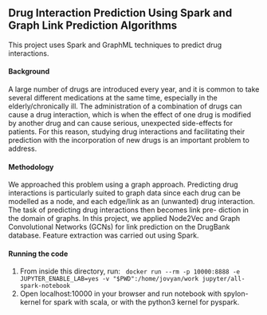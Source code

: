 ## Drug Interaction Prediction Using Spark and Graph Link Prediction Algorithms 

This project uses Spark and GraphML techniques to predict drug interactions. 

#### Background
A large number of drugs are introduced every year, and it is common to take several different medications at the same time, especially in the elderly/chronically ill. The administration of a combination of drugs can cause a drug interaction, which is when the effect of one drug is modified by another drug and can cause serious, unexpected side-effects for patients. For this reason, studying drug interactions and facilitating their prediction with the incorporation of new drugs is an important problem to address.

#### Methodology
We approached this problem using a graph approach. Predicting drug interactions is particularly suited to graph data since each drug can be modelled as a node, and each edge/link as an (unwanted) drug interaction. The task of predicting drug interactions then becomes link pre- diction in the domain of graphs. In this project, we applied Node2Vec and Graph Convolutional Networks (GCNs) for link prediction on the DrugBank database. Feature extraction was carried out using Spark.

#### Running the code
1. From inside this directory, run: ` docker run --rm -p 10000:8888 -e JUPYTER_ENABLE_LAB=yes -v "$PWD":/home/jovyan/work jupyter/all-spark-notebook`
2. Open localhost:10000 in your browser and run notebook with spylon-kernel for spark with scala, or with the python3 kernel for pyspark.
